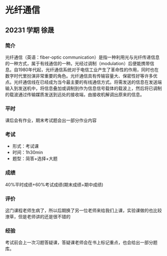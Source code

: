 # 光纤通信

## 20231  学期 徐晟

### 简介

光纤通信（英语：fiber-optic communication）是指一种利用光与光纤传递信息的一种方式，属于有线通信的一种。光经过调制（modulation）后便能携带信息。自1980年代起，光纤通信系统对于电信工业产生了革命性的作用，同时也在数字时代里扮演非常重要的角色。光纤通信具有传输容量大、保密性好等许多优点。光纤通信线在已经成为当今最主要的有线通信方式。将需发送的信息在发送端输入到发送机中，将信息叠加或调制到作为信息信号载体的载波上，然后将已调制的载波通过传输媒质发送到远处的接收端，由接收机解调出原来的信息。

### 平时

课后会有作业，期末考试题会出一部分作业内容

### 考试

- 形式：考试课
- 时间：1h30min
- 题型：简答+选择+大题

### 成绩

40%平时成绩+60%考试成绩(期末成绩+期中成绩)

### 评价

这门课程老师生病了，所以后期换了另一位老师来给我们上课，实验课做的也比较潦草，但是老师讲的还是很不错的

### 经验

考试前会上一次习题答疑课，答疑课老师会在书上标记重点，也会给出一部分题库。
